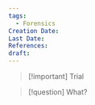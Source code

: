 ```yaml
---
tags:
  - Forensics
Creation Date: 
Last Date: 
References: 
draft:
---
```


>[!important] Trial

>[!question] What?

